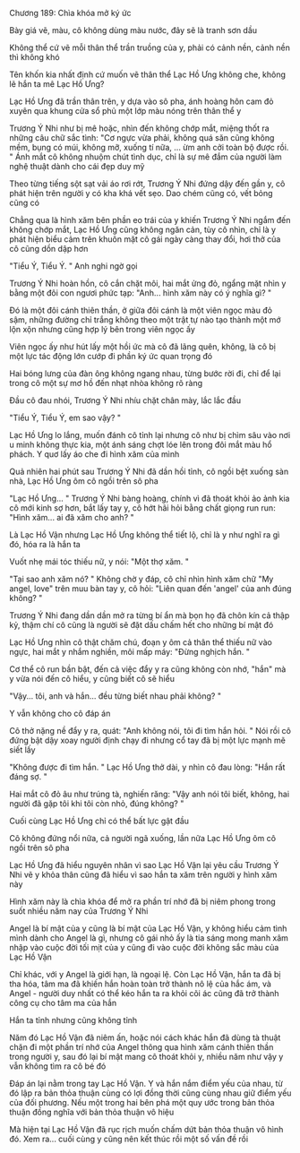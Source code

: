




Chương 189: Chìa khóa mở ký ức

Bày giá vẽ, màu, cô không dùng màu nước, đây sẽ là tranh sơn dầu

Không thể cứ vẽ mỗi thân thể trần truồng của y, phải có cảnh nền, cảnh nền thì không khó

Tên khốn kia nhất định cứ muốn vẽ thân thể Lạc Hồ Ưng không che, không lẽ hắn ta mê Lạc Hồ Ưng?

Lạc Hồ Ưng đã trần thân trên, y dựa vào sô pha, ánh hoàng hôn cam đỏ xuyên qua khung cửa sổ phủ một lớp màu nóng trên thân thể y

Trương Ý Nhi như bị mê hoặc, nhìn đến không chớp mắt, miệng thốt ra những câu chữ sắc tình: "Cơ ngực vừa phải, không quá săn cũng không mềm, bụng có múi, không mỡ, xuống tí nữa, ... ừm anh cởi toàn bộ được rồi. " Ánh mắt cô không nhuộm chút tình dục, chỉ là sự mê đắm của người làm nghệ thuật dành cho cái đẹp duy mỹ

Theo từng tiếng sột sạt vải áo rơi rớt, Trương Ý Nhi đứng dậy đến gần y, cô phát hiện trên người y có kha khá vết sẹo. Dao chém cũng có, vết bỏng cũng có

Chẳng qua là hình xăm bên phần eo trái của y khiến Trương Ý Nhi ngắm đến không chớp mắt, Lạc Hồ Ưng cũng không ngăn cản, tùy cô nhìn, chỉ là y phát hiện biểu cảm trên khuôn mặt cô gái ngày càng thay đổi, hơi thở của cô cũng dồn dập hơn

"Tiểu Ý, Tiểu Ý. " Anh nghi ngờ gọi

Trương Ý Nhi hoàn hồn, cô cắn chặt môi, hai mắt ửng đỏ, ngẩng mặt nhìn y bằng một đôi con ngươi phức tạp: "Anh... hình xăm này có ý nghĩa gì? "

Đó là một đôi cánh thiên thần, ở giữa đôi cánh là một viên ngọc màu đỏ sậm, những đường chỉ trắng không theo một trật tự nào tạo thành một mớ lộn xộn nhưng cũng hợp lý bên trong viên ngọc ấy

Viên ngọc ấy như hút lấy một hồi ức mà cô đã lãng quên, không, là cô bị một lực tác động lớn cướp đi phần ký ức quan trọng đó

Hai bóng lưng của đàn ông không ngang nhau, từng bước rời đi, chỉ để lại trong cô một sự mơ hồ đến nhạt nhòa không rõ ràng

Đầu cô đau nhói, Trương Ý Nhi nhíu chặt chân mày, lắc lắc đầu

"Tiểu Ý, Tiểu Ý, em sao vậy? "

Lạc Hồ Ưng lo lắng, muốn đánh cô tỉnh lại nhưng cô như bị chìm sâu vào nơi u minh không thực kia, một ánh sáng chợt lóe lên trong đôi mắt màu hổ phách. Y quơ lấy áo che đi hình xăm của mình

Quả nhiên hai phút sau Trương Ý Nhi đã dần hồi tỉnh, cô ngồi bệt xuống sàn nhà, Lạc Hồ Ưng ôm cô ngồi trên sô pha

"Lạc Hồ Ưng... " Trương Ý Nhi bàng hoàng, chính vì đã thoát khỏi ảo ảnh kia cô mới kinh sợ hơn, bắt lấy tay y, cô hớt hãi hỏi bằng chất giọng run run: "Hình xăm... ai đã xăm cho anh? "

Là Lạc Hồ Vận nhưng Lạc Hồ Ưng không thể tiết lộ, chỉ là y như nghĩ ra gì đó, hóa ra là hắn ta

Vuốt nhẹ mái tóc thiếu nữ, y nói: "Một thợ xăm. "

"Tại sao anh xăm nó? " Không chờ y đáp, cô chỉ nhìn hình xăm chữ "My angel, love" trên muu bàn tay y, cô hỏi: "Liên quan đến 'angel' của anh đúng không? "

Trương Ý Nhi đang dần dần mở ra từng bí ẩn mà bọn họ đã chôn kín cả thập kỷ, thậm chí cô cũng là người sẽ đặt dấu chấm hết cho những bí mật đó

Lạc Hồ Ưng nhìn cô thật chăm chú, đoạn y ôm cả thân thể thiếu nữ vào ngực, hai mắt y nhắm nghiền, môi mấp máy: "Đừng nghịch hắn. "

Cơ thể cô run bần bật, đến cả việc đẩy y ra cũng không còn nhớ, "hắn" mà y vừa nói đến cô hiểu, y cũng biết cô sẽ hiểu

"Vậy... tôi, anh và hắn... đều từng biết nhau phải không? "

Y vẫn không cho cô đáp án

Cô thở nặng nề đẩy y ra, quát: "Anh không nói, tôi đi tìm hắn hỏi. " Nói rồi cô đứng bật dậy xoay người định chạy đi nhưng cổ tay đã bị một lực mạnh mẽ siết lấy

"Không được đi tìm hắn. " Lạc Hồ Ưng thở dài, y nhìn cô đau lòng: "Hắn rất đáng sợ. "

Hai mắt cô đỏ âu như trúng tà, nghiến răng: "Vậy anh nói tôi biết, không, hai người đã gặp tôi khi tôi còn nhỏ, đúng không? "

Cuối cùng Lạc Hồ Ưng chỉ có thể bất lực gật đầu

Cô không đứng nổi nữa, cả người ngã xuống, lần nữa Lạc Hồ Ưng ôm cô ngồi trên sô pha

Lạc Hồ Ưng đã hiểu nguyên nhân vì sao Lạc Hồ Vận lại yêu cầu Trương Ý Nhi vẽ y khỏa thân cũng đã hiểu vì sao hắn ta xăm trên người y hình xăm này

Hình xăm này là chìa khóa để mở ra phần trí nhớ đã bị niêm phong trong suốt nhiều năm nay của Trương Ý Nhi

Angel là bí mật của y cũng là bí mật của Lạc Hồ Vận, y không hiểu cảm tình mình dành cho Angel là gì, nhưng cô gái nhỏ ấy là tia sáng mong manh xâm nhập vào cuộc đời tối mịt của y cũng đi vào cuộc đời không sắc màu của Lạc Hồ Vận

Chỉ khác, với y Angel là giới hạn, là ngoại lệ. Còn Lạc Hồ Vận, hắn ta đã bị tha hóa, tâm ma đã khiến hắn hoàn toàn trở thành nô lệ của hắc ám, và Angel - người duy nhất có thể kéo hắn ta ra khỏi cõi ác cũng đã trở thành công cụ cho tâm ma của hắn

Hắn ta tỉnh nhưng cũng không tỉnh

Năm đó Lạc Hồ Vận đã niêm ấn, hoặc nói cách khác hắn đã dùng tà thuật chặn đi một phần trí nhớ của Angel thông qua hình xăm cánh thiên thần trong người y, sau đó lại bí mật mang cô thoát khỏi y, nhiều năm như vậy y vẫn không tìm ra cô bé đó

Đáp án lại nằm trong tay Lạc Hồ Vận. Y và hắn nắm điểm yếu của nhau, từ đó lập ra bản thỏa thuận cùng có lợi đồng thời cũng cùng nhau giữ điểm yếu của đối phương. Nếu một trong hai bên phá một quy ước trong bản thỏa thuận đồng nghĩa với bản thỏa thuận vô hiệu

Mà hiện tại Lạc Hồ Vận đã rục rịch muốn chấm dứt bản thỏa thuận vô hình đó. Xem ra... cuối cùng y cũng nên kết thúc rồi một số vấn đề rồi




